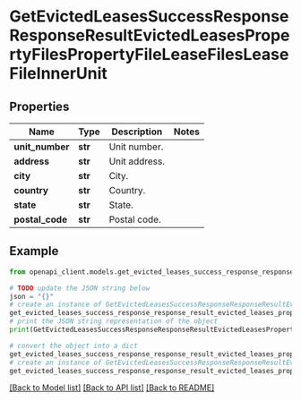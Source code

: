 # GetEvictedLeasesSuccessResponseResponseResultEvictedLeasesPropertyFilesPropertyFileLeaseFilesLeaseFileInnerUnit


## Properties

Name | Type | Description | Notes
------------ | ------------- | ------------- | -------------
**unit_number** | **str** | Unit number. | 
**address** | **str** | Unit address. | 
**city** | **str** | City. | 
**country** | **str** | Country. | 
**state** | **str** | State. | 
**postal_code** | **str** | Postal code. | 

## Example

```python
from openapi_client.models.get_evicted_leases_success_response_response_result_evicted_leases_property_files_property_file_lease_files_lease_file_inner_unit import GetEvictedLeasesSuccessResponseResponseResultEvictedLeasesPropertyFilesPropertyFileLeaseFilesLeaseFileInnerUnit

# TODO update the JSON string below
json = "{}"
# create an instance of GetEvictedLeasesSuccessResponseResponseResultEvictedLeasesPropertyFilesPropertyFileLeaseFilesLeaseFileInnerUnit from a JSON string
get_evicted_leases_success_response_response_result_evicted_leases_property_files_property_file_lease_files_lease_file_inner_unit_instance = GetEvictedLeasesSuccessResponseResponseResultEvictedLeasesPropertyFilesPropertyFileLeaseFilesLeaseFileInnerUnit.from_json(json)
# print the JSON string representation of the object
print(GetEvictedLeasesSuccessResponseResponseResultEvictedLeasesPropertyFilesPropertyFileLeaseFilesLeaseFileInnerUnit.to_json())

# convert the object into a dict
get_evicted_leases_success_response_response_result_evicted_leases_property_files_property_file_lease_files_lease_file_inner_unit_dict = get_evicted_leases_success_response_response_result_evicted_leases_property_files_property_file_lease_files_lease_file_inner_unit_instance.to_dict()
# create an instance of GetEvictedLeasesSuccessResponseResponseResultEvictedLeasesPropertyFilesPropertyFileLeaseFilesLeaseFileInnerUnit from a dict
get_evicted_leases_success_response_response_result_evicted_leases_property_files_property_file_lease_files_lease_file_inner_unit_from_dict = GetEvictedLeasesSuccessResponseResponseResultEvictedLeasesPropertyFilesPropertyFileLeaseFilesLeaseFileInnerUnit.from_dict(get_evicted_leases_success_response_response_result_evicted_leases_property_files_property_file_lease_files_lease_file_inner_unit_dict)
```
[[Back to Model list]](../README.md#documentation-for-models) [[Back to API list]](../README.md#documentation-for-api-endpoints) [[Back to README]](../README.md)


